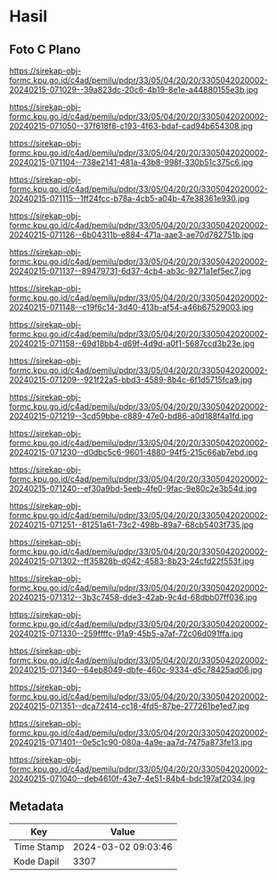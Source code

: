 # Hasil

## Foto C Plano

https://sirekap-obj-formc.kpu.go.id/c4ad/pemilu/pdpr/33/05/04/20/20/3305042020002-20240215-071029--39a823dc-20c6-4b19-8e1e-a44880155e3b.jpg

https://sirekap-obj-formc.kpu.go.id/c4ad/pemilu/pdpr/33/05/04/20/20/3305042020002-20240215-071050--37f618f8-c193-4f63-bdaf-cad94b654308.jpg

https://sirekap-obj-formc.kpu.go.id/c4ad/pemilu/pdpr/33/05/04/20/20/3305042020002-20240215-071104--738e2141-481a-43b8-998f-330b51c375c6.jpg

https://sirekap-obj-formc.kpu.go.id/c4ad/pemilu/pdpr/33/05/04/20/20/3305042020002-20240215-071115--1ff24fcc-b78a-4cb5-a04b-47e38361e930.jpg

https://sirekap-obj-formc.kpu.go.id/c4ad/pemilu/pdpr/33/05/04/20/20/3305042020002-20240215-071126--6b04311b-e884-471a-aae3-ae70d782751b.jpg

https://sirekap-obj-formc.kpu.go.id/c4ad/pemilu/pdpr/33/05/04/20/20/3305042020002-20240215-071137--89479731-6d37-4cb4-ab3c-9271a1ef5ec7.jpg

https://sirekap-obj-formc.kpu.go.id/c4ad/pemilu/pdpr/33/05/04/20/20/3305042020002-20240215-071148--c19f6c14-3d40-413b-af54-a46b67529003.jpg

https://sirekap-obj-formc.kpu.go.id/c4ad/pemilu/pdpr/33/05/04/20/20/3305042020002-20240215-071158--69d18bb4-d69f-4d9d-a0f1-5687ccd3b23e.jpg

https://sirekap-obj-formc.kpu.go.id/c4ad/pemilu/pdpr/33/05/04/20/20/3305042020002-20240215-071209--921f22a5-bbd3-4589-8b4c-6f1d5715fca9.jpg

https://sirekap-obj-formc.kpu.go.id/c4ad/pemilu/pdpr/33/05/04/20/20/3305042020002-20240215-071219--3cd59bbe-c889-47e0-bd86-a0d188f4a1fd.jpg

https://sirekap-obj-formc.kpu.go.id/c4ad/pemilu/pdpr/33/05/04/20/20/3305042020002-20240215-071230--d0dbc5c6-9601-4880-94f5-215c66ab7ebd.jpg

https://sirekap-obj-formc.kpu.go.id/c4ad/pemilu/pdpr/33/05/04/20/20/3305042020002-20240215-071240--ef30a9bd-5eeb-4fe0-9fac-9e80c2e3b54d.jpg

https://sirekap-obj-formc.kpu.go.id/c4ad/pemilu/pdpr/33/05/04/20/20/3305042020002-20240215-071251--81251a61-73c2-498b-89a7-68cb5403f735.jpg

https://sirekap-obj-formc.kpu.go.id/c4ad/pemilu/pdpr/33/05/04/20/20/3305042020002-20240215-071302--ff35828b-d042-4583-8b23-24cfd22f553f.jpg

https://sirekap-obj-formc.kpu.go.id/c4ad/pemilu/pdpr/33/05/04/20/20/3305042020002-20240215-071312--3b3c7458-dde3-42ab-9c4d-68dbb07ff036.jpg

https://sirekap-obj-formc.kpu.go.id/c4ad/pemilu/pdpr/33/05/04/20/20/3305042020002-20240215-071330--259ffffc-91a9-45b5-a7af-72c06d091ffa.jpg

https://sirekap-obj-formc.kpu.go.id/c4ad/pemilu/pdpr/33/05/04/20/20/3305042020002-20240215-071340--64eb8049-dbfe-460c-9334-d5c78425ad06.jpg

https://sirekap-obj-formc.kpu.go.id/c4ad/pemilu/pdpr/33/05/04/20/20/3305042020002-20240215-071351--dca72414-cc18-4fd5-87be-277261be1ed7.jpg

https://sirekap-obj-formc.kpu.go.id/c4ad/pemilu/pdpr/33/05/04/20/20/3305042020002-20240215-071401--0e5c1c90-080a-4a9e-aa7d-7475a873fe13.jpg

https://sirekap-obj-formc.kpu.go.id/c4ad/pemilu/pdpr/33/05/04/20/20/3305042020002-20240215-071040--deb4610f-43e7-4e51-84b4-bdc197af2034.jpg


## Metadata

| Key        | Value               |
| ---------- | ------------------- |
| Time Stamp | 2024-03-02 09:03:46 |
| Kode Dapil | 3307                |



